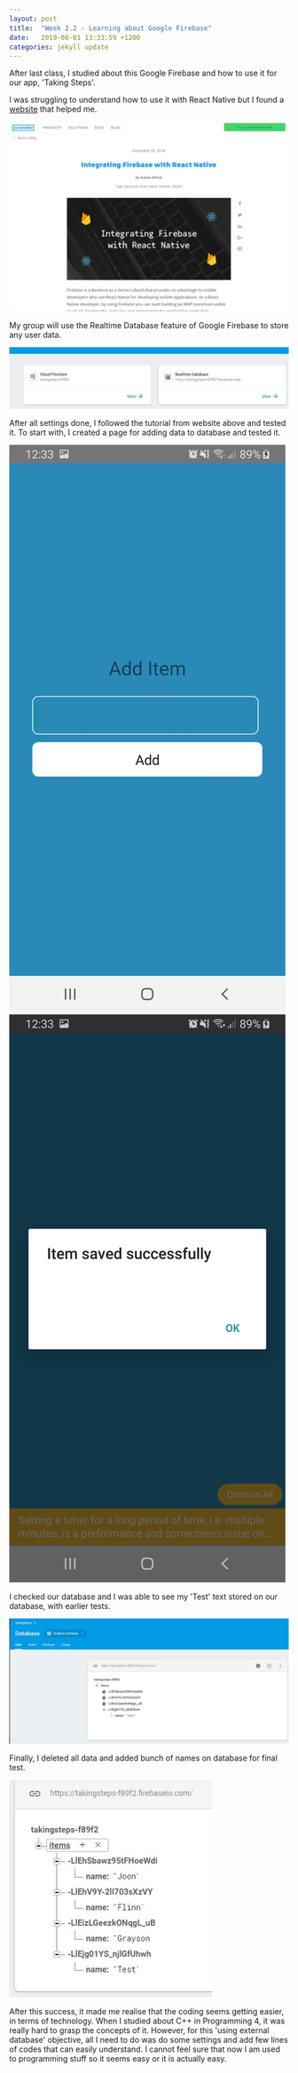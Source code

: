 ```yaml
---
layout: post
title:  "Week 2.2 - Learning about Google Firebase"
date:   2019-08-01 13:33:59 +1200
categories: jekyll update
---
```

After last class, I studied about this Google Firebase and how to use it for our app, 'Taking Steps'.

I was struggling to understand how to use it with React Native but I found a [website](https://blog.jscrambler.com/integrating-firebase-with-react-native/) that helped me.

![Webpage about using Google Firebase with React Native](/assets/img/Week_2_2_1.JPG)

My group will use the Realtime Database feature of Google Firebase to store any user data.

![Options for Google Firebase Database](/assets/img/Week_2_2_2.JPG)

After all settings done, I followed the tutorial from website above and tested it. To start with, I created a page for adding data to database and tested it.

![AddITem page](/assets/img/Week_2_2_3.JPG)
![AddITem page after pressing button](/assets/img/Week_2_2_4.JPG)

I checked our database and I was able to see my 'Test' text stored on our database, with earlier tests.

![Database with stored Test text](/assets/img/Week_2_2_5.JPG)

Finally, I deleted all data and added bunch of names on database for final test.

![Database with stored names](/assets/img/Week_2_2_6.JPG)

After this success, it made me realise that the coding seems getting easier, in terms of technology.
When I studied about C++ in Programming 4, it was really hard to grasp the concepts of it.
However, for this 'using external database' objective, all I need to do was do some settings and add few lines of codes that can easily understand.
I cannot feel sure that now I am used to programming stuff so it seems easy or it is actually easy.